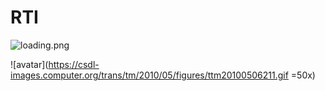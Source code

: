 # RTI
![loading.png](https://csdl-images.computer.org/trans/tm/2010/05/figures/ttm20100506211.gif?imageMogr2/auto-orient/strip%7CimageView2/2/w/10)

![avatar](https://csdl-images.computer.org/trans/tm/2010/05/figures/ttm20100506211.gif =50x)  
